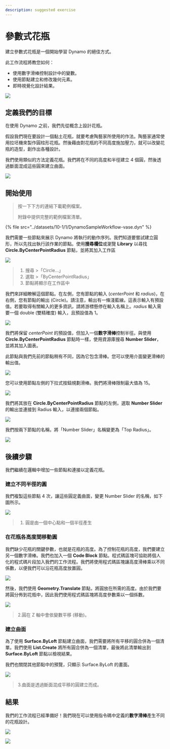 ```yaml
---
description: suggested exercise
---
```


# 參數式花瓶

建立參數式花瓶是一個開始學習 Dynamo 的絕佳方式。

此工作流程將教您如何：

* 使用數字滑棒控制設計中的變數。
* 使用節點建立和修改幾何元素。
* 即時視覺化設計結果。

![](../images/10-1/1/vase1(3).gif)

## 定義我們的目標

在使用 Dynamo 之前，我們先從概念上設計花瓶。

假設我們現在要設計一個黏土花瓶，就要考慮陶藝家所使用的作法。陶藝家通常使用拉坯機來製作圓柱形花瓶。然後藉由對花瓶的不同高度施加壓力，就可以改變花瓶的造型，創作出各種設計。

我們使用類似的方法定義花瓶。我們將在不同的高度和半徑建立 4 個圓，然後透過斷面混成這些圓來建立曲面。

![](../images/10-1/1/vase2.png)

## 開始使用

> 按一下下方的連結下載範例檔案。
>
> 附錄中提供完整的範例檔案清單。

{% file src="../datasets/10-1/1/DynamoSampleWorkflow-vase.dyn" %}

我們需要一些節點來展示 Dynamo 將執行的動作序列。我們知道要嘗試建立圓形，所以先找出執行該作業的節點。使用**搜尋欄位**或瀏覽 **Library** 以尋找 **Circle.ByCenterPointRadius** 節點，並將其加入工作區

![](../images/10-1/1/vase8.png)

> 1. 搜尋 >「Circle...」
> 2. 選取 >「ByCenterPointRadius」
> 3. 節點將顯示在工作區中

我們來詳細瞭解這個節點。在左側，您有節點的輸入 (_centerPoint_ 和 _radius_)，在右側，您有節點的輸出 (Circle)。請注意，輸出有一條淺藍線。這表示輸入有預設值。若要取得有關輸入的更多資訊，請將游標懸停在輸入名稱上。_radius_ 輸入需要一個 double (雙精確度) 輸入，且預設值為 1。

![](../images/10-1/1/vase10.png)

我們將保留 _centerPoint_ 的預設值，但加入一個**數字滑棒**控制半徑。與使用 **Circle.ByCenterPointRadius** 節點時一樣，使用資源庫搜尋 **Number Slider**，並將其加入圖表。

此節點與我們先前的節點稍有不同，因為它包含滑棒。您可以使用介面變更滑棒的輸出值。

![](../images/10-1/1/vase13(1).gif)

您可以使用節點左側的下拉式按鈕規劃滑棒。我們將滑棒限制最大值為 15。

![](../images/10-1/1/vase11.png)

我們將其放在 **Circle.ByCenterPointRadius** 節點的左側，選取 **Number Slider** 的輸出並連接到 Radius 輸入，以連接兩個節點。

![](../images/10-1/1/vase12.png)

我們按兩下節點的名稱，將「Number Slider」名稱變更為「Top Radius」。

![](../images/10-1/1/vase14.png)

## 後續步驟

我們繼續在邏輯中增加一些節點和連接以定義花瓶。

### 建立不同半徑的圓

我們複製這些節點 4 次，讓這些圓定義曲面，變更 Number Slider 的名稱，如下圖所示。

![](../images/10-1/1/vase4(1)(1).png)

> 1. 圓是由一個中心點和一個半徑產生

### 在花瓶各高度間移動圓

我們缺少花瓶的關鍵參數，也就是花瓶的高度。為了控制花瓶的高度，我們要建立另一個數字滑棒。我們也加入一個 **Code Block** 節點。程式碼區塊可協助將個人化的程式碼片段加入我們的工作流程。我們將使用程式碼區塊讓高度滑棒乘以不同係數，以便我們可以沿花瓶高度放置圓。

![](../images/10-1/1/vase15(1).png)

然後，我們使用 **Geometry.Translate** 節點，將圓放在所需的高度。由於我們要將圓分佈到花瓶中，因此我們使用程式碼區塊將高度參數乘以一個係數。

![](../images/10-1/1/vase5.png)

> 2\.圓在 Z 軸中會依變數平移 (移動)。

### 建立曲面

為了使用 **Surface.ByLoft** 節點建立曲面，我們需要將所有平移的圓合併為一個清單。我們使用 **List.Create** 將所有圓合併為一個清單，最後將此清單輸出到 **Surface.ByLoft** 節點以檢視結果。

我們也關閉其他節點中的預覽，只顯示 Surface.ByLoft 的畫面。

![](../images/10-1/1/vase6(1)(1).png)

> 3\.曲面是透過斷面混成平移的圓建立而成。

## 結果

我們的工作流程已經準備好！我們現在可以使用指令碼中定義的**數字滑棒**產生不同的花瓶設計。

![](../images/10-1/1/vase1(3).gif)

![](../images/10-1/1/vase7.png)
